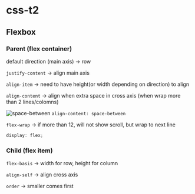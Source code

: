 # css-t2

## Flexbox

### Parent (flex container)
default direction (main axis) -> row

`justify-content` -> align main axis

`align-item` -> need to have height(or width depending on direction) to align

`align-content` -> align when extra space in cross axis (when wrap more than 2 lines/colomns)

![space-between](https://i.imgur.com/yV7GD2F.png)
`align-content: space-between`

`flex-wrap` -> if more than 12, will not show scroll, but wrap to next line
```js
display: flex;
```

### Child (flex item)

`flex-basis` -> width for row, height for column

`align-self` -> align cross axis

`order` -> smaller comes first